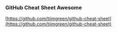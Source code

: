 ### GitHub Cheat Sheet Awesome

[https://github.com/tiimgreen/github-cheat-sheet](https://github.com/tiimgreen/github-cheat-sheet)

